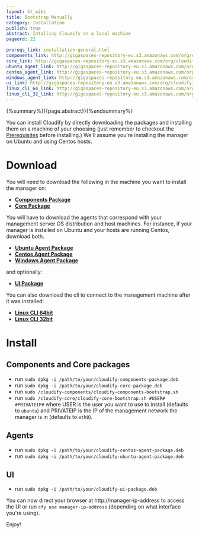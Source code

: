 ```yaml
---
layout: bt_wiki
title: Bootstrap Manually
category: Installation
publish: true
abstract: Intalling Cloudify on a local machine
pageord: 22

prereqs_link: installation-general.html
components_link: http://gigaspaces-repository-eu.s3.amazonaws.com/org/cloudify3/3.0.0/nightly_5/cloudify-components_3.0.0-rc1-b5_amd64.deb
core_link: http://gigaspaces-repository-eu.s3.amazonaws.com/org/cloudify3/3.0.0/nightly_5/cloudify-core_3.0.0-rc1-b5_amd64.deb
ubuntu_agent_link: http://gigaspaces-repository-eu.s3.amazonaws.com/org/cloudify3/3.0.0/nightly_5/cloudify-ubuntu-agent_3.0.0-rc1-b5_amd64.deb
centos_agent_link: http://gigaspaces-repository-eu.s3.amazonaws.com/org/cloudify3/3.0.0/nightly_5/cloudify-centos-agent_3.0.0-rc1-b5_amd64.deb
windows_agent_link: http://gigaspaces-repository-eu.s3.amazonaws.com/org/cloudify3/3.0.0/nightly_5/cloudify-windows-agent_3.0.0-rc1-b5_amd64.deb
ui_link: http://gigaspaces-repository-eu.s3.amazonaws.com/org/cloudify3/3.0.0/nightly_5/cloudify-ui_3.0.0-rc1-b5_amd64.deb
linux_cli_64_link: http://gigaspaces-repository-eu.s3.amazonaws.com/org/cloudify3/3.0.0/nightly_5/cloudify-cli_3.0.0-rc1-b5_amd64.deb
linux_cli_32_link: http://gigaspaces-repository-eu.s3.amazonaws.com/org/cloudify3/3.0.0/nightly_5/cloudify-cli_3.0.0-rc1-b5_i386.deb
---
```

{%summary%}{{page.abstract}}{%endsummary%}

You can install Cloudify by directly downloading the packages and installing them on a machine of your choosing (just remember to checkout the [Prerequisites]({{page.prereqs_link}}#prerequisites) before installing.)
We'll assume you're installing the manager on Ubuntu and using Centos hosts.


# Download

You will need to download the following in the machine you want to install the manager on:

* **[Components Package]({{page.components_link}})**
* **[Core Package]({{page.core_link}})**

You will have to download the agents that correspond with your management server OS distribution and host machines.
For instance, if your manager is installed on Ubuntu and your hosts are running Centos, download both.

* **[Ubuntu Agent Package]({{page.ubuntu_agent_link}})**
* **[Centos Agent Package]({{page.centos_agent_link}})**
* **[Windows Agent Package]({{page.windows_agent_link}})**

and optionally:

* **[UI Package]({{page.ui_link}})**

You can also download the cli to connect to the management machine after it was installed:

* **[Linux CLI 64bit]({{page.linux_cli_64_link}})**
* **[Linux CLI 32bit]({{page.linux_cli_32_link}})**


# Install

## Components and Core packages

* run `sudo dpkg -i /path/to/your/cloudify-components-package.deb`
* run `sudo dpkg -i /path/to/your/cloudify-core-package.deb`
* run `sudo /cloudify-components/cloudify-components-bootstrap.sh`
* run `sudo /cloudify-core/cloudify-core-bootstrap.sh #USER# #PRIVATEIP#` where USER is the user you want to use to install (defaults to `ubuntu`) and PRIVATEIP is the IP of the management network the manager is in (defaults to `eth0`).

## Agents

* run `sudo dpkg -i /path/to/your/cloudify-centos-agent-package.deb`
* run `sudo dpkg -i /path/to/your/cloudify-ubuntu-agent-package.deb`

## UI
* run `sudo dpkg -i /path/to/your/cloudify-ui-package.deb`

You can now direct your browser at http://manager-ip-address to access the UI or run `cfy use manager-ip-address` (depending on what interface you're using).

Enjoy!